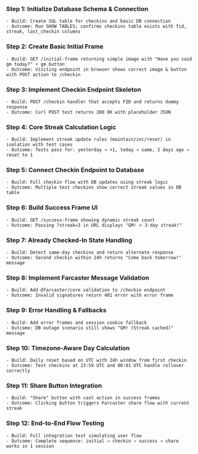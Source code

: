 ### Step 1: Initialize Database Schema & Connection  
```text
- Build: Create SQL table for checkins and basic DB connection
- Outcome: Run SHOW TABLES; confirms checkins table exists with fid, streak, last_checkin columns
```

### Step 2: Create Basic Initial Frame  
```text
- Build: GET /initial-frame returning simple image with "Have you said gm today?" + gm button
- Outcome: Visiting endpoint in browser shows correct image & button with POST action to /checkin
```

### Step 3: Implement Checkin Endpoint Skeleton  
```text
- Build: POST /checkin handler that accepts FID and returns dummy response
- Outcome: Curl POST test returns 200 OK with placeholder JSON
```

### Step 4: Core Streak Calculation Logic  
```text
- Build: Implement streak update rules (maintain/inc/reset) in isolation with test cases
- Outcome: Tests pass for: yesterday → +1, today → same, 2 days ago → reset to 1
```

### Step 5: Connect Checkin Endpoint to Database  
```text
- Build: Full checkin flow with DB updates using streak logic
- Outcome: Multiple test checkins show correct streak values in DB table
```

### Step 6: Build Success Frame UI  
```text
- Build: GET /success-frame showing dynamic streak count
- Outcome: Passing ?streak=3 in URL displays "GM! 🔥 3-day streak!"
```

### Step 7: Already Checked-In State Handling  
```text
- Build: Detect same-day checkins and return alternate response
- Outcome: Second checkin within 24h returns "Come back tomorrow!" message
```

### Step 8: Implement Farcaster Message Validation  
```text
- Build: Add @farcaster/core validation to /checkin endpoint
- Outcome: Invalid signatures return 401 error with error frame
```

### Step 9: Error Handling & Fallbacks  
```text
- Build: Add error frames and session cookie fallback
- Outcome: DB outage scenario still shows "GM! (Streak cached)" message
```

### Step 10: Timezone-Aware Day Calculation  
```text
- Build: Daily reset based on UTC with 24h window from first checkin
- Outcome: Test checkins at 23:59 UTC and 00:01 UTC handle rollover correctly
```

### Step 11: Share Button Integration  
```text
- Build: "Share" button with cast action in success frames
- Outcome: Clicking button triggers Farcaster share flow with current streak
```

### Step 12: End-to-End Flow Testing  
```text
- Build: Full integration test simulating user flow
- Outcome: Complete sequence: initial → checkin → success → share works in 1 session
```